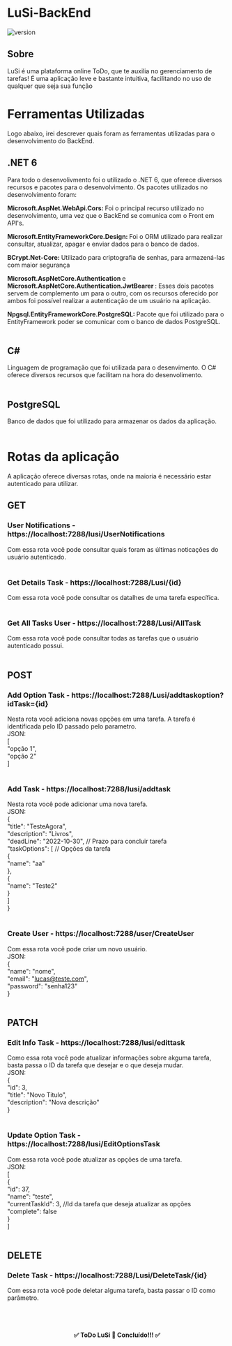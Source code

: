 # LuSi-BackEnd
![version]( https://img.shields.io/badge/version-1.0.0-Green)

## Sobre
LuSi é uma plataforma online ToDo, que te auxilia no gerenciamento de tarefas! É uma aplicação leve e bastante intuitiva, facilitando no uso de qualquer
que seja sua função
<br>

# Ferramentas Utilizadas
Logo abaixo, irei descrever quais foram as ferramentas utilizadas para o desenvolvimento do BackEnd.<br>

## .NET 6
Para todo o desenvolivmento foi o utilizado o .NET 6, que oferece diversos recursos e pacotes para o desenvolvimento. Os pacotes utilizados no desenvolvimento
foram: <br> 

<b> Microsoft.AspNet.WebApi.Cors: </b> Foi o principal recurso utilizado no desenvolvimento, uma vez que o BackEnd se comunica com o Front em API's. <br>

<b> Microsoft.EntityFrameworkCore.Design: </b> Foi o ORM utilizado para realizar consultar, atualizar, apagar e enviar dados para o banco de dados. <br>  

<b> BCrypt.Net-Core: </b> Utilizado para criptografia de senhas, para armazená-las com maior segurança <br>

<b> Microsoft.AspNetCore.Authentication </b> e <b> Microsoft.AspNetCore.Authentication.JwtBearer </b>: Esses dois pacotes servem de complemento um para
o outro, com os recursos oferecido por ambos foi possível realizar a autenticação de um usuário na aplicação.<br>

<b> Npgsql.EntityFrameworkCore.PostgreSQL: </b> Pacote que foi utilizado para o EntityFramework poder se comunicar com o banco de dados PostgreSQL.
<br>
<br>

## C#
Linguagem de programação que foi utilizada para o desenvimento. O C# oferece diversos recursos que facilitam na hora do desenvolimento.
<br>
<br>

## PostgreSQL
Banco de dados que foi utilizado para armazenar os dados da aplicação.
<br>
<br>

# Rotas da aplicação
A aplicação oferece diversas rotas, onde na maioria é necessário estar autenticado para utilizar.<br>

## GET

### User Notifications - https://localhost:7288/lusi/UserNotifications
Com essa rota você pode consultar quais foram as últimas noticações do usuário autenticado.
<br>
<br>

### Get Details Task - https://localhost:7288/Lusi/{id}
Com essa rota você pode consultar os datalhes de uma tarefa específica.
<br>
<br>

### Get All Tasks User - https://localhost:7288/Lusi/AllTask
Com essa rota você pode consultar todas as tarefas que o usuário autenticado possui.
<br>
<br>

## POST

### Add Option Task - https://localhost:7288/Lusi/addtaskoption?idTask={id}
Nesta rota você adiciona novas opções em uma tarefa. A tarefa é identificada pelo ID passado pelo parametro.<br>
JSON:<br>
[<br>
   "opção 1",<br>
   "opção 2"<br>
]
<br>
<br>

### Add Task  - https://localhost:7288/lusi/addtask
Nesta rota você pode adicionar uma nova tarefa. <br>
JSON: <br>
{ <br>
  "title": "TesteAgora", <br>
  "description": "Livros", <br>
	"deadLine": "2022-10-30", // Prazo para concluir tarefa <br>
  "taskOptions": [ // Opções da tarefa <br>
    { <br>
      "name": "aa" <br>
    }, <br>
    { <br>
      "name": "Teste2" <br>
    } <br>
  ] <br>
} 
<br>
<br>

### Create User - https://localhost:7288/user/CreateUser
Com essa rota você pode criar um novo usuário.<br>
JSON: <br>
{<br>
    "name": "nome", <br>
    "email": "lucas@teste.com", <br>
    "password": "senha123" <br>
}
<br>
<br>

## PATCH
### Edit Info Task - https://localhost:7288/lusi/edittask
Como essa rota você pode atualizar informações sobre akguma tarefa, basta passa o ID da tarefa que desejar e o que deseja mudar. <br>
JSON: <br>
{ <br>
  "id": 3, <br>
  "title": "Novo Titulo", <br>
  "description": "Nova descrição" <br>
}
<br>
<br>

### Update Option Task - https://localhost:7288/lusi/EditOptionsTask
Com essa rota você pode atualizar as opções de uma tarefa. <br>
JSON: <br>
[ <br>
  { <br>
    "id": 37, <br>
    "name": "teste", <br>
    "currentTaskId": 3, //Id da tarefa que deseja atualizar as opções <br>
    "complete": false <br>
  } <br>
 ]
 <br>
<br>
 
 ## DELETE
 ### Delete Task - https://localhost:7288/Lusi/DeleteTask/{id}
 Com essa rota você pode deletar alguma tarefa, basta passar o ID como parâmetro.
 <br>
 <br>
 
<br>
<h4 align="center">
✅  ToDo LuSi 🚀 Concluído!!!  ✅
</h4>










